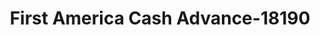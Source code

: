 ---
f_zip-code: 30223
f_state-code: GA
title: First America Cash Advance-18190
f_phone: 770-229-8749
f_city-only: Griffin
f_address: 1639 N Expressway Griffin
f_location-unique-id: '18190'
slug: first-america-cash-advance-18190
updated-on: '2024-05-30T13:46:58.046Z'
created-on: '2024-05-30T13:36:59.803Z'
published-on: '2024-05-30T13:54:32.469Z'
f_city-state: cms/city/griffin-ga.md
f_company: cms/company/first-america-cash-advance.md
f_state: cms/state/georgia.md
layout: '[payday-loan].html'
tags: payday-loan
---